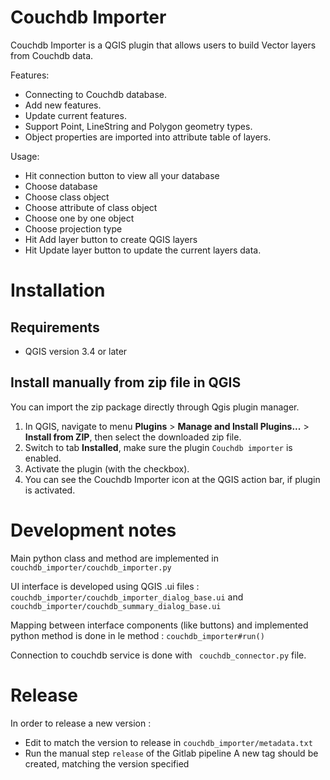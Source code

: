 # Couchdb Importer

Couchdb Importer is a QGIS plugin that allows users to build Vector layers
from Couchdb data.

Features:
  - Connecting to Couchdb database.
  - Add new features.
  - Update current features.
  - Support Point, LineString and Polygon geometry types.
  - Object properties are imported into attribute table of layers.

Usage:
  - Hit connection button to view all your database
  - Choose database
  - Choose class object
  - Choose attribute of class object
  - Choose one by one object
  - Choose projection type
  - Hit Add layer button to create QGIS layers
  - Hit Update layer button to update the current layers data.

# Installation
## Requirements
- QGIS version 3.4 or later

## Install manually from zip file in QGIS
You can import the zip package directly through Qgis plugin manager.
1. In QGIS, navigate to menu **Plugins** > **Manage and Install Plugins...** > **Install from ZIP**, then select the downloaded zip file.
2. Switch to tab **Installed**, make sure the plugin `Couchdb importer` is enabled.
3. Activate the plugin (with the checkbox).
4. You can see the Couchdb Importer icon at the QGIS action bar, if plugin is activated.

# Development notes

Main python class and method are implemented in `couchdb_importer/couchdb_importer.py`

UI interface is developed using QGIS .ui files :
`couchdb_importer/couchdb_importer_dialog_base.ui` and
`couchdb_importer/couchdb_summary_dialog_base.ui`

Mapping between interface components (like buttons) and implemented python method is done in le method :
`couchdb_importer#run()`

Connection to couchdb service is done with ` couchdb_connector.py` file.

# Release

In order to release a new version :
- Edit to match the version to release in `couchdb_importer/metadata.txt`
- Run the manual step `release` of the Gitlab pipeline
A new tag should be created, matching the version specified
